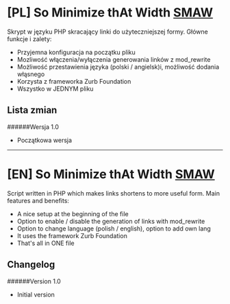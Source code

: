 ﻿[PL] So Minimize thAt Width [SMAW](http://r.kucharskov.pl)
======
Skrypt w języku PHP skracający linki do użyteczniejszej formy. Główne funkcje i zalety:
  - Przyjemna konfiguracja na początku pliku
  - Mozliwość włączenia/wyłączenia generowania linków z mod_rewrite
  - Możliwość przestawienia języka (polski / angielsk)i, możliwość dodania włąsnego
  - Korzysta z frameworka Zurb Foundation
  - Wszystko w JEDNYM pliku

Lista zmian
----
######Wersja 1.0
  - Początkowa wersja

---

[EN] So Minimize thAt Width [SMAW](http://r.kucharskov.pl)
======
Script written in PHP which makes links shortens to more useful form. Main features and benefits:
  - A nice setup at the beginning of the file
  - Option to enable / disable the generation of links with mod_rewrite
  - Option to change language (polish / english), option to add own lang
  - It uses the framework  Zurb Foundation
  - That's all in ONE file

Changelog
----
######Version 1.0
  - Initial version